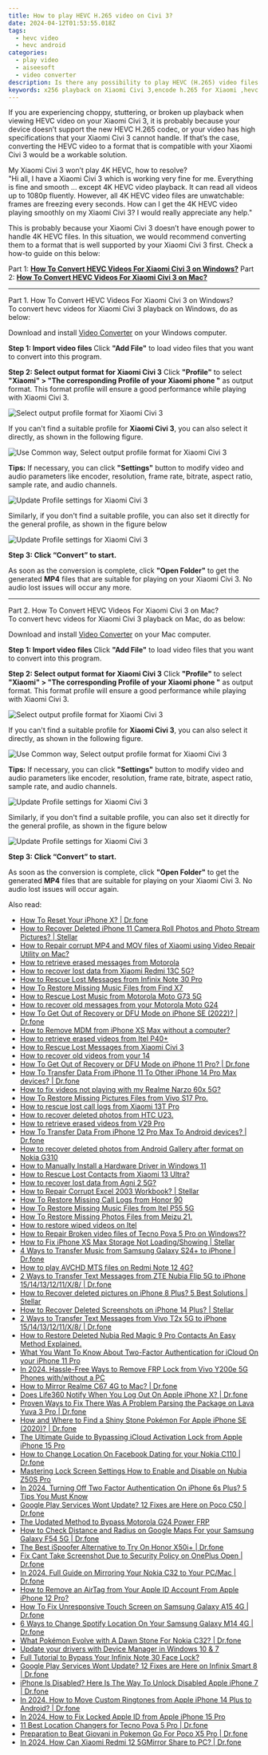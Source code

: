 ```yaml
---
title: How to play HEVC H.265 video on Civi 3?
date: 2024-04-12T01:53:55.018Z
tags: 
  - hevc video
  - hevc android
categories: 
  - play video
  - aiseesoft
  - video converter
description: Is there any possibility to play HEVC (H.265) video files on Xiaomi Civi 3? If you are trying to play HEVC files on Xiaomi Civi 3 but experiencing incompatibility issues, you may check a workaround to make HEVC/H.265 files playable on Xiaomi Civi 3.
keywords: x256 playback on Xiaomi Civi 3,encode h.265 for Xiaomi ,hevc to Civi 3 converter for mac,x256 playback on Xiaomi ,convert hevc for Civi 3,hevc video android,hevc file not supported in Xiaomi Civi 3,h265 to h264 converter android,hevc to mp4 video converter for android,video to hevc converter for android,hevc converter android 2018,hevc converter for android
---
```



<div class="atpl-content atpl-for-aiseesoft-video-converter play-hevc-video-on-android">

<div class="atpl-post-description-part-1">
<div class="tpl-content-sub-paragraph-normal">
  <p>
      If you are experiencing choppy, stuttering, or broken up playback when viewing HEVC video on your Xiaomi Civi 3, it is probably because your device doesn’t support the new HEVC H.265 codec, or your video has high specifications that your Xiaomi Civi 3 cannot handle. If that’s the case, converting the HEVC video to a format that is compatible with your Xiaomi Civi 3 would be a workable solution.
  </p>
</div>
</div>

<div class="atpl-post-device-model-description">

</div>



<div class="atpl-post-description-part-2">
<div class="tpl-content-sub-paragraph-question">
    My Xiaomi Civi 3 won’t play 4K HEVC, how to resolve?
</div>
<div class="tpl-content-sub-paragraph-question">
    "Hi all, I have a Xiaomi Civi 3 which is working very fine for me. Everything is fine and smooth … except 4K HEVC video playback. It can read all videos up to 1080p fluently. However, all 4K HEVC video files are unwatchable: frames are freezing every seconds. How can I get the 4K HEVC video playing smoothly on my Xiaomi Civi 3? I would really appreciate any help."
</div>
<div class="tpl-content-sub-paragraph-content">
  <p>
    This is probably because your Xiaomi Civi 3 doesn’t have enough power to handle 4K HEVC files. In this situation, we would recommend converting them to a format that is well supported by your Xiaomi Civi 3 first.
    Check a how-to guide on this below:
  </p>
</div>
</div>


Part 1: <strong><a href="#p1">How To Convert HEVC Videos For Xiaomi Civi 3 on Windows?</a></strong>
Part 2: <strong><a href="#p2">How To Convert HEVC Videos For Xiaomi Civi 3 on Mac?</a></strong>



<!-- Part 1 -->
<a id="p1" name="p1" ></a><hr>

<div class="atpl-step-part-style">Part 1. How To Convert HEVC Videos For Xiaomi Civi 3 on Windows?</div>
To convert hevc videos for Xiaomi Civi 3 playback on Windows, do as below:

Download and install <a class="atpl-step-content-a-style" href="https://tools.techidaily.com/aiseesoft-total-video-converter/" >Video Converter</a> on your Windows computer.

<strong>Step 1: Import video files </strong>
Click <b>"Add File"</b> to load video files that you want to convert into this program.

<strong>Step 2: Select output format for Xiaomi Civi 3</strong>
Click <b>"Profile"</b> to select <b>"Xiaomi" > "The corresponding Profile of your Xiaomi phone "</b> as output format. This format profile will ensure a good performance while playing with Xiaomi Civi 3.

<img src="https://tools.techidaily.com/images/apps/aiseesoft/video-converter/devices/xiaomi/fv.mp4/win/profile.png" class="atpl-imgstyle" alt="Select output profile format for Xiaomi Civi 3" />

If you can't find a suitable profile for **Xiaomi Civi 3**, you can also select it directly, as shown in the following figure.

<img src="https://tools.techidaily.com/images/apps/aiseesoft/video-converter/devices/common_android/fv.mp4/win/profile.png" class="atpl-imgstyle" alt="Use Common way, Select output profile format for Xiaomi Civi 3" />

<strong>Tips:</strong>
If necessary, you can click <b>"Settings"</b> button to modify video and audio parameters like encoder, resolution, frame rate, bitrate, aspect ratio, sample rate, and audio channels. 

<img src="https://tools.techidaily.com/images/apps/aiseesoft/video-converter/devices/xiaomi/fv.mp4/win/settings.png" class="atpl-imgstyle"  alt="Update Profile settings for Xiaomi Civi 3" />

Similarly, if you don't find a suitable profile, you can also set it directly for the general profile, as shown in the figure below

<img src="https://tools.techidaily.com/images/apps/aiseesoft/video-converter/devices/common_android/fv.mp4/win/settings.png" class="atpl-imgstyle"  alt="Update Profile settings for Xiaomi Civi 3" />

<strong>Step 3: Click “Convert” to start.</strong>

As soon as the conversion is complete, click <b>"Open Folder"</b> to get the generated <b>MP4</b> files that are suitable for playing on your Xiaomi Civi 3. No audio lost issues will occur any more.

<!-- Part 2 -->
<a id="p2" name="p2"></a><hr>

<div class="atpl-step-part-style">Part 2. How To Convert HEVC Videos For Xiaomi Civi 3 on Mac?</div>
To convert hevc videos for Xiaomi Civi 3 playback on Mac, do as below:

Download and install <a class="atpl-step-content-a-style" href="https://tools.techidaily.com/aiseesoft-total-video-converter/" >Video Converter</a> on your Mac computer.

<strong>Step 1: Import video files </strong>
Click <b>"Add File"</b> to load video files that you want to convert into this program.

<strong>Step 2: Select output format for Xiaomi Civi 3</strong>
Click <b>"Profile"</b> to select <b>"Xiaomi" > "The corresponding Profile of your Xiaomi phone "</b> as output format. This format profile will ensure a good performance while playing with Xiaomi Civi 3.

<img src="https://tools.techidaily.com/images/apps/aiseesoft/video-converter/devices/xiaomi/fv.mp4/mac/profile.png" class="atpl-imgstyle" alt="Select output profile format for Xiaomi Civi 3" />

If you can't find a suitable profile for **Xiaomi Civi 3**, you can also select it directly, as shown in the following figure.

<img src="https://tools.techidaily.com/images/apps/aiseesoft/video-converter/devices/common_android/fv.mp4/mac/profile.png" class="atpl-imgstyle" alt="Use Common way, Select output profile format for Xiaomi Civi 3" />

<strong>Tips:</strong>
If necessary, you can click <b>"Settings"</b> button to modify video and audio parameters like encoder, resolution, frame rate, bitrate, aspect ratio, sample rate, and audio channels. 

<img src="https://tools.techidaily.com/images/apps/aiseesoft/video-converter/devices/xiaomi/fv.mp4/mac/settings.png" class="atpl-imgstyle"  alt="Update Profile settings for Xiaomi Civi 3" />

Similarly, if you don't find a suitable profile, you can also set it directly for the general profile, as shown in the figure below

<img src="https://tools.techidaily.com/images/apps/aiseesoft/video-converter/devices/common_android/fv.mp4/win/settings.png" class="atpl-imgstyle"  alt="Update Profile settings for Xiaomi Civi 3" />

<strong>Step 3: Click “Convert” to start.</strong>

As soon as the conversion is complete, click <b>"Open Folder"</b> to get the generated <b>MP4</b> files that are suitable for playing on your Xiaomi Civi 3. No audio lost issues will occur again.


<ins class="adsbygoogle"
     style="display:block"
     data-ad-client="ca-pub-7571918770474297"
     data-ad-slot="8358498916"
     data-ad-format="auto"
     data-full-width-responsive="true"></ins>


</div>
<ins class="adsbygoogle"
    style="display:block"
    data-ad-format="autorelaxed"
    data-ad-client="ca-pub-7571918770474297"
    data-ad-slot="1223367746"></ins>

<span class="atpl-alsoreadstyle">Also read:</span>
<div><ul>
<li><a href="https://blog-min.techidaily.com/how-to-reset-your-iphone-x-drfone-by-drfone-ios-system-repair-ios-system-repair/"><u>How To Reset Your iPhone X? | Dr.fone</u></a></li>
<li><a href="https://blog-min.techidaily.com/how-to-recover-deleted-iphone-11-camera-roll-photos-and-photo-stream-pictures-stellar-by-stellar-data-recovery-ios-iphone-data-recovery/"><u>How to Recover Deleted iPhone 11 Camera Roll Photos and Photo Stream Pictures? | Stellar</u></a></li>
<li><a href="https://blog-min.techidaily.com/how-to-repair-corrupt-mp4-and-mov-files-of-xiaomi-using-video-repair-utility-on-mac-by-stellar-video-repair-mobile-video-repair/"><u>How to Repair corrupt MP4 and MOV files of Xiaomi using Video Repair Utility on Mac?</u></a></li>
<li><a href="https://blog-min.techidaily.com/how-to-retrieve-erased-messages-from-motorola-by-fonelab-android-recover-messages/"><u>How to retrieve erased messages from Motorola</u></a></li>
<li><a href="https://blog-min.techidaily.com/how-to-recover-lost-data-from-xiaomi-redmi-13c-5g-by-fonelab-android-recover-data/"><u>How to recover lost data from Xiaomi Redmi 13C 5G?</u></a></li>
<li><a href="https://blog-min.techidaily.com/how-to-rescue-lost-messages-from-infinix-note-30-pro-by-fonelab-android-recover-messages/"><u>How to Rescue Lost Messages from Infinix Note 30 Pro</u></a></li>
<li><a href="https://blog-min.techidaily.com/how-to-restore-missing-music-files-from-find-x7-by-fonelab-android-recover-music/"><u>How To  Restore Missing Music Files from Find X7</u></a></li>
<li><a href="https://blog-min.techidaily.com/how-to-rescue-lost-music-from-motorola-moto-g73-5g-by-fonelab-android-recover-music/"><u>How to Rescue Lost Music from Motorola Moto G73 5G</u></a></li>
<li><a href="https://blog-min.techidaily.com/how-to-recover-old-messages-from-your-motorola-moto-g24-by-fonelab-android-recover-messages/"><u>How to recover old messages from your Motorola Moto G24</u></a></li>
<li><a href="https://blog-min.techidaily.com/how-to-get-out-of-recovery-or-dfu-mode-on-iphone-se-2022-drfone-by-drfone-ios-system-repair-ios-system-repair/"><u>How To Get Out of Recovery or DFU Mode on iPhone SE (2022)? | Dr.fone</u></a></li>
<li><a href="https://blog-min.techidaily.com/how-to-remove-mdm-from-iphone-xs-max-without-a-computer-by-drfone-ios-unlock-ios-unlock/"><u>How to Remove MDM from iPhone XS Max without a computer?</u></a></li>
<li><a href="https://blog-min.techidaily.com/how-to-retrieve-erased-videos-from-itel-p40plus-by-fonelab-android-recover-video/"><u>How to retrieve erased videos from Itel P40+</u></a></li>
<li><a href="https://blog-min.techidaily.com/how-to-rescue-lost-messages-from-xiaomi-civi-3-by-fonelab-android-recover-messages/"><u>How to Rescue Lost Messages from Xiaomi Civi 3</u></a></li>
<li><a href="https://blog-min.techidaily.com/how-to-recover-old-videos-from-your-14-by-fonelab-android-recover-video/"><u>How to recover old videos from your 14</u></a></li>
<li><a href="https://blog-min.techidaily.com/how-to-get-out-of-recovery-or-dfu-mode-on-iphone-11-pro-drfone-by-drfone-ios-system-repair-ios-system-repair/"><u>How To Get Out of Recovery or DFU Mode on iPhone 11 Pro? | Dr.fone</u></a></li>
<li><a href="https://blog-min.techidaily.com/how-to-transfer-data-from-iphone-11-to-other-iphone-14-pro-max-devices-drfone-by-drfone-transfer-data-from-ios-transfer-data-from-ios/"><u>How To Transfer Data From iPhone 11 To Other iPhone 14 Pro Max devices? | Dr.fone</u></a></li>
<li><a href="https://blog-min.techidaily.com/how-to-fix-videos-not-playing-with-my-realme-narzo-60x-5g-by-stellar-video-repair-mobile-video-repair/"><u>How to fix videos not playing with my Realme Narzo 60x 5G?</u></a></li>
<li><a href="https://blog-min.techidaily.com/how-to-restore-missing-pictures-files-from-vivo-s17-pro-by-fonelab-android-recover-pictures/"><u>How To  Restore Missing Pictures Files from Vivo S17 Pro.</u></a></li>
<li><a href="https://blog-min.techidaily.com/how-to-rescue-lost-call-logs-from-xiaomi-13t-pro-by-fonelab-android-recover-call-logs/"><u>How to rescue lost call logs from Xiaomi 13T Pro</u></a></li>
<li><a href="https://blog-min.techidaily.com/how-to-recover-deleted-photos-from-htc-u23-by-fonelab-android-recover-photos/"><u>How to recover deleted photos from HTC U23.</u></a></li>
<li><a href="https://blog-min.techidaily.com/how-to-retrieve-erased-videos-from-v29-pro-by-fonelab-android-recover-video/"><u>How to retrieve erased videos from V29 Pro</u></a></li>
<li><a href="https://blog-min.techidaily.com/how-to-transfer-data-from-iphone-12-pro-max-to-android-devices-drfone-by-drfone-transfer-data-from-ios-transfer-data-from-ios/"><u>How To Transfer Data From iPhone 12 Pro Max To Android devices? | Dr.fone</u></a></li>
<li><a href="https://blog-min.techidaily.com/how-to-recover-deleted-photos-from-android-gallery-after-format-on-nokia-g310-by-stellar-photo-recovery-android-mobile-photo-recover/"><u>How to recover deleted photos from Android Gallery after format on Nokia G310</u></a></li>
<li><a href="https://blog-min.techidaily.com/how-to-manually-install-a-hardware-driver-in-windows-11-by-drivereasy-guide/"><u>How to Manually Install a Hardware Driver in Windows 11</u></a></li>
<li><a href="https://blog-min.techidaily.com/how-to-rescue-lost-contacts-from-xiaomi-13-ultra-by-fonelab-android-recover-contacts/"><u>How to Rescue Lost Contacts from Xiaomi 13 Ultra?</u></a></li>
<li><a href="https://blog-min.techidaily.com/how-to-recover-lost-data-from-agni-2-5g-by-fonelab-android-recover-data/"><u>How to recover lost data from Agni 2 5G?</u></a></li>
<li><a href="https://blog-min.techidaily.com/how-to-repair-corrupt-excel-2003-workbook-stellar-by-stellar-guide/"><u>How to Repair Corrupt Excel 2003 Workbook? | Stellar</u></a></li>
<li><a href="https://blog-min.techidaily.com/how-to-restore-missing-call-logs-from-honor-90-by-fonelab-android-recover-call-logs/"><u>How To  Restore Missing Call Logs from Honor 90</u></a></li>
<li><a href="https://blog-min.techidaily.com/how-to-restore-missing-music-files-from-itel-p55-5g-by-fonelab-android-recover-music/"><u>How To  Restore Missing Music Files from Itel P55 5G</u></a></li>
<li><a href="https://blog-min.techidaily.com/how-to-restore-missing-photos-files-from-meizu-21-by-fonelab-android-recover-photos/"><u>How To  Restore Missing Photos Files from Meizu 21.</u></a></li>
<li><a href="https://blog-min.techidaily.com/how-to-restore-wiped-videos-on-itel-by-fonelab-android-recover-video/"><u>How to restore wiped videos on Itel</u></a></li>
<li><a href="https://blog-min.techidaily.com/how-to-repair-broken-video-files-of-tecno-pova-5-pro-on-windows-by-stellar-video-repair-mobile-video-repair/"><u>How to Repair Broken video files of Tecno Pova 5 Pro on Windows??</u></a></li>
<li><a href="https://blog-min.techidaily.com/how-to-fix-iphone-xs-max-storage-not-loadingshowing-stellar-by-stellar-data-recovery-ios-iphone-data-recovery/"><u>How to Fix iPhone XS Max Storage Not Loading/Showing | Stellar</u></a></li>
<li><a href="https://blog-min.techidaily.com/4-ways-to-transfer-music-from-samsung-galaxy-s24plus-to-iphone-drfone-by-drfone-transfer-from-android-transfer-from-android/"><u>4 Ways to Transfer Music from Samsung Galaxy S24+ to iPhone | Dr.fone</u></a></li>
<li><a href="https://blog-min.techidaily.com/how-to-play-avchd-mts-files-on-redmi-note-12-4g-by-aiseesoft-video-converter-play-mts-on-android/"><u>How to play AVCHD MTS files on Redmi Note 12 4G?</u></a></li>
<li><a href="https://blog-min.techidaily.com/2-ways-to-transfer-text-messages-from-zte-nubia-flip-5g-to-iphone-1514131211x8-drfone-by-drfone-transfer-from-android-transfer-from-android/"><u>2 Ways to Transfer Text Messages from ZTE Nubia Flip 5G to iPhone 15/14/13/12/11/X/8/ | Dr.fone</u></a></li>
<li><a href="https://blog-min.techidaily.com/how-to-recover-deleted-pictures-on-iphone-8-plus-5-best-solutions-stellar-by-stellar-data-recovery-ios-iphone-data-recovery/"><u>How to Recover deleted pictures on iPhone 8 Plus? 5 Best Solutions | Stellar</u></a></li>
<li><a href="https://blog-min.techidaily.com/how-to-recover-deleted-screenshots-on-iphone-14-plus-stellar-by-stellar-data-recovery-ios-iphone-data-recovery/"><u>How to Recover Deleted Screenshots on iPhone 14 Plus? | Stellar</u></a></li>
<li><a href="https://blog-min.techidaily.com/2-ways-to-transfer-text-messages-from-vivo-t2x-5g-to-iphone-1514131211x8-drfone-by-drfone-transfer-from-android-transfer-from-android/"><u>2 Ways to Transfer Text Messages from Vivo T2x 5G to iPhone 15/14/13/12/11/X/8/ | Dr.fone</u></a></li>
<li><a href="https://blog-min.techidaily.com/how-to-restore-deleted-nubia-red-magic-9-pro-contacts-an-easy-method-explained-by-fonelab-android-recover-contacts/"><u>How to Restore Deleted Nubia Red Magic 9 Pro Contacts  An Easy Method Explained.</u></a></li>
<li><a href="https://activate-lock.techidaily.com/what-you-want-to-know-about-two-factor-authentication-for-icloud-on-your-iphone-11-pro-by-drfone-ios/"><u>What You Want To Know About Two-Factor Authentication for iCloud On your iPhone 11 Pro</u></a></li>
<li><a href="https://bypass-frp.techidaily.com/in-2024-hassle-free-ways-to-remove-frp-lock-from-vivo-y200e-5g-phones-withwithout-a-pc-by-drfone-android/"><u>In 2024, Hassle-Free Ways to Remove FRP Lock from Vivo Y200e 5G Phones with/without a PC</u></a></li>
<li><a href="https://screen-mirror.techidaily.com/how-to-mirror-realme-c67-4g-to-mac-drfone-by-drfone-android/"><u>How to Mirror Realme C67 4G to Mac? | Dr.fone</u></a></li>
<li><a href="https://fake-location.techidaily.com/does-life360-notify-when-you-log-out-on-apple-iphone-x-drfone-by-drfone-virtual-ios/"><u>Does Life360 Notify When You Log Out On Apple iPhone X? | Dr.fone</u></a></li>
<li><a href="https://fix-guide.techidaily.com/proven-ways-to-fix-there-was-a-problem-parsing-the-package-on-lava-yuva-3-pro-drfone-by-drfone-fix-android-problems-fix-android-problems/"><u>Proven Ways to Fix There Was A Problem Parsing the Package on Lava Yuva 3 Pro | Dr.fone</u></a></li>
<li><a href="https://ios-pokemon-go.techidaily.com/how-and-where-to-find-a-shiny-stone-pokemon-for-apple-iphone-se-2020-drfone-by-drfone-virtual-ios/"><u>How and Where to Find a Shiny Stone Pokémon For Apple iPhone SE (2020)? | Dr.fone</u></a></li>
<li><a href="https://activate-lock.techidaily.com/the-ultimate-guide-to-bypassing-icloud-activation-lock-from-apple-iphone-15-pro-by-drfone-ios/"><u>The Ultimate Guide to Bypassing iCloud Activation Lock from Apple iPhone 15 Pro</u></a></li>
<li><a href="https://location-social.techidaily.com/how-to-change-location-on-facebook-dating-for-your-nokia-c110-drfone-by-drfone-virtual-android/"><u>How to Change Location On Facebook Dating for your Nokia C110 | Dr.fone</u></a></li>
<li><a href="https://easy-unlock-android.techidaily.com/mastering-lock-screen-settings-how-to-enable-and-disable-on-nubia-z50s-pro-by-drfone-android/"><u>Mastering Lock Screen Settings How to Enable and Disable on Nubia Z50S Pro</u></a></li>
<li><a href="https://apple-account.techidaily.com/in-2024-turning-off-two-factor-authentication-on-iphone-6s-plus-5-tips-you-must-know-by-drfone-ios/"><u>In 2024, Turning Off Two Factor Authentication On iPhone 6s Plus? 5 Tips You Must Know</u></a></li>
<li><a href="https://howto.techidaily.com/google-play-services-wont-update-12-fixes-are-here-on-poco-c50-drfone-by-drfone-fix-android-problems-fix-android-problems/"><u>Google Play Services Wont Update? 12 Fixes are Here on Poco C50 | Dr.fone</u></a></li>
<li><a href="https://android-frp.techidaily.com/the-updated-method-to-bypass-motorola-g24-power-frp-by-drfone-android/"><u>The Updated Method to Bypass Motorola G24 Power FRP</u></a></li>
<li><a href="https://android-location-track.techidaily.com/how-to-check-distance-and-radius-on-google-maps-for-your-samsung-galaxy-f54-5g-drfone-by-drfone-virtual-android/"><u>How to Check Distance and Radius on Google Maps For your Samsung Galaxy F54 5G | Dr.fone</u></a></li>
<li><a href="https://pokemon-go-android.techidaily.com/the-best-ispoofer-alternative-to-try-on-honor-x50iplus-drfone-by-drfone-virtual-android/"><u>The Best iSpoofer Alternative to Try On Honor X50i+ | Dr.fone</u></a></li>
<li><a href="https://howto.techidaily.com/fix-cant-take-screenshot-due-to-security-policy-on-oneplus-open-drfone-by-drfone-fix-android-problems-fix-android-problems/"><u>Fix Cant Take Screenshot Due to Security Policy on OnePlus Open | Dr.fone</u></a></li>
<li><a href="https://screen-mirror.techidaily.com/in-2024-full-guide-on-mirroring-your-nokia-c32-to-your-pcmac-drfone-by-drfone-android/"><u>In 2024, Full Guide on Mirroring Your Nokia C32 to Your PC/Mac | Dr.fone</u></a></li>
<li><a href="https://apple-account.techidaily.com/how-to-remove-an-airtag-from-your-apple-id-account-from-apple-iphone-12-pro-by-drfone-ios/"><u>How to Remove an AirTag from Your Apple ID Account From Apple iPhone 12 Pro?</u></a></li>
<li><a href="https://fix-guide.techidaily.com/how-to-fix-unresponsive-touch-screen-on-samsung-galaxy-a15-4g-drfone-by-drfone-fix-android-problems-fix-android-problems/"><u>How To Fix Unresponsive Touch Screen on Samsung Galaxy A15 4G | Dr.fone</u></a></li>
<li><a href="https://location-fake.techidaily.com/6-ways-to-change-spotify-location-on-your-samsung-galaxy-m14-4g-drfone-by-drfone-virtual-android/"><u>6 Ways to Change Spotify Location On Your Samsung Galaxy M14 4G | Dr.fone</u></a></li>
<li><a href="https://android-pokemon-go.techidaily.com/what-pokemon-evolve-with-a-dawn-stone-for-nokia-c32-drfone-by-drfone-virtual-android/"><u>What Pokémon Evolve with A Dawn Stone For Nokia C32? | Dr.fone</u></a></li>
<li><a href="https://techidaily.com/update-your-drivers-with-device-manager-in-windows-10-and-7-by-drivereasy-guide/"><u>Update your drivers with Device Manager in Windows 10 & 7</u></a></li>
<li><a href="https://unlock-android.techidaily.com/full-tutorial-to-bypass-your-infinix-note-30-face-lock-by-drfone-android/"><u>Full Tutorial to Bypass Your Infinix Note 30 Face Lock?</u></a></li>
<li><a href="https://howto.techidaily.com/google-play-services-wont-update-12-fixes-are-here-on-infinix-smart-8-drfone-by-drfone-fix-android-problems-fix-android-problems/"><u>Google Play Services Wont Update? 12 Fixes are Here on Infinix Smart 8 | Dr.fone</u></a></li>
<li><a href="https://iphone-unlock.techidaily.com/iphone-is-disabled-here-is-the-way-to-unlock-disabled-apple-iphone-7-drfone-by-drfone-ios/"><u>iPhone Is Disabled? Here Is The Way To Unlock Disabled Apple iPhone 7 | Dr.fone</u></a></li>
<li><a href="https://iphone-transfer.techidaily.com/in-2024-how-to-move-custom-ringtones-from-apple-iphone-14-plus-to-android-drfone-by-drfone-transfer-from-ios/"><u>In 2024, How to Move Custom Ringtones from Apple iPhone 14 Plus to Android? | Dr.fone</u></a></li>
<li><a href="https://apple-account.techidaily.com/in-2024-how-to-fix-locked-apple-id-from-apple-iphone-15-pro-by-drfone-ios/"><u>In 2024, How to Fix Locked Apple ID from Apple iPhone 15 Pro</u></a></li>
<li><a href="https://location-fake.techidaily.com/11-best-location-changers-for-tecno-pova-5-pro-drfone-by-drfone-virtual-android/"><u>11 Best Location Changers for Tecno Pova 5 Pro | Dr.fone</u></a></li>
<li><a href="https://pokemon-go-android.techidaily.com/preparation-to-beat-giovani-in-pokemon-go-for-poco-x5-pro-drfone-by-drfone-virtual-android/"><u>Preparation to Beat Giovani in Pokemon Go For Poco X5 Pro | Dr.fone</u></a></li>
<li><a href="https://screen-mirror.techidaily.com/in-2024-how-can-xiaomi-redmi-12-5gmirror-share-to-pc-drfone-by-drfone-android/"><u>In 2024, How Can Xiaomi Redmi 12 5GMirror Share to PC? | Dr.fone</u></a></li>
</ul></div>

